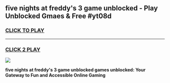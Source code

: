 
## five nights at freddy's 3 game unblocked - Play Unblocked Gmaes & Free #yt08d
<h3>
<a href="https://news.freeplayer.one?title=five_nights_at_freddy's_3_game_unblocked&ref=24F">CLICK TO PLAY</a></h3>
<hr>

<h3>
<a href="https://news.freeplayer.one?title=five_nights_at_freddy's_3_game_unblocked&ref=24F">CLICK 2 PLAY</a>
  
</h3>

<a href="https://news.freeplayer.one?title=five_nights_at_freddy's_3_game_unblocked&ref=24F/"><img src="https://clearcache.store/games.png"></a>


**five nights at freddy's 3 game unblocked games unblocked: Your Gateway to Fun and Accessible Online Gaming**
